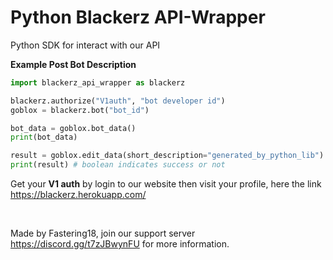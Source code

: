# Python Blackerz API-Wrapper
Python SDK for interact with our API

__Example Post Bot Description__
```py
import blackerz_api_wrapper as blackerz

blackerz.authorize("V1auth", "bot developer id")
goblox = blackerz.bot("bot_id")

bot_data = goblox.bot_data()
print(bot_data)

result = goblox.edit_data(short_description="generated_by_python_lib")
print(result) # boolean indicates success or not
```  

Get your **V1 auth** by login to our website then visit your profile, here the link  
https://blackerz.herokuapp.com/

<br>

Made by Fastering18, join our support server https://discord.gg/t7zJBwynFU for more information.
